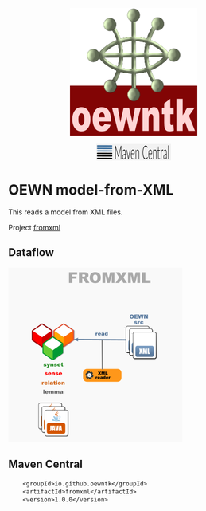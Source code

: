 <p align="center">
<img width="256" height="256" src="images/oewntk.png" alt="OEWNTK">
</p>
<p align="center">
<img width="150"src="images/mavencentral.png" alt="MavenCentral">
</p>

# OEWN model-from-XML

This reads a model from XML files.

Project [fromxml](https://github.com/oewntk/fromxml)

## Dataflow

![Dataflow](images/dataflow_fromxml.png  "Dataflow")

## Maven Central

		<groupId>io.github.oewntk</groupId>
		<artifactId>fromxml</artifactId>
		<version>1.0.0</version>
